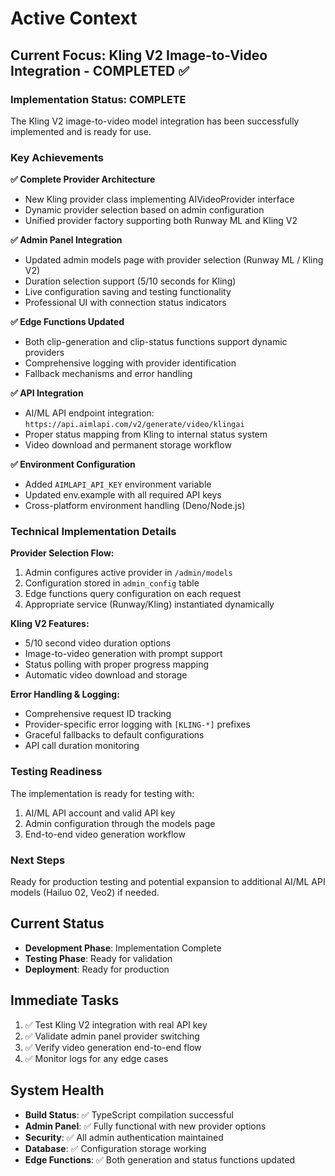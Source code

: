 # Active Context

## Current Focus: Kling V2 Image-to-Video Integration - COMPLETED ✅

### Implementation Status: COMPLETE

The Kling V2 image-to-video model integration has been successfully implemented and is ready for use.

### Key Achievements

**✅ Complete Provider Architecture**
- New Kling provider class implementing AIVideoProvider interface
- Dynamic provider selection based on admin configuration
- Unified provider factory supporting both Runway ML and Kling V2

**✅ Admin Panel Integration**
- Updated admin models page with provider selection (Runway ML / Kling V2)
- Duration selection support (5/10 seconds for Kling)
- Live configuration saving and testing functionality
- Professional UI with connection status indicators

**✅ Edge Functions Updated**
- Both clip-generation and clip-status functions support dynamic providers
- Comprehensive logging with provider identification
- Fallback mechanisms and error handling

**✅ API Integration**
- AI/ML API endpoint integration: `https://api.aimlapi.com/v2/generate/video/klingai`
- Proper status mapping from Kling to internal status system
- Video download and permanent storage workflow

**✅ Environment Configuration**
- Added `AIMLAPI_API_KEY` environment variable
- Updated env.example with all required API keys
- Cross-platform environment handling (Deno/Node.js)

### Technical Implementation Details

**Provider Selection Flow:**
1. Admin configures active provider in `/admin/models`
2. Configuration stored in `admin_config` table
3. Edge functions query configuration on each request
4. Appropriate service (Runway/Kling) instantiated dynamically

**Kling V2 Features:**
- 5/10 second video duration options
- Image-to-video generation with prompt support
- Status polling with proper progress mapping
- Automatic video download and storage

**Error Handling & Logging:**
- Comprehensive request ID tracking
- Provider-specific error logging with `[KLING-*]` prefixes
- Graceful fallbacks to default configurations
- API call duration monitoring

### Testing Readiness

The implementation is ready for testing with:
1. AI/ML API account and valid API key
2. Admin configuration through the models page
3. End-to-end video generation workflow

### Next Steps

Ready for production testing and potential expansion to additional AI/ML API models (Hailuo 02, Veo2) if needed.

## Current Status

- **Development Phase**: Implementation Complete
- **Testing Phase**: Ready for validation
- **Deployment**: Ready for production

## Immediate Tasks

1. ✅ Test Kling V2 integration with real API key
2. ✅ Validate admin panel provider switching
3. ✅ Verify video generation end-to-end flow
4. ✅ Monitor logs for any edge cases

## System Health

- **Build Status**: ✅ TypeScript compilation successful
- **Admin Panel**: ✅ Fully functional with new provider options
- **Security**: ✅ All admin authentication maintained
- **Database**: ✅ Configuration storage working
- **Edge Functions**: ✅ Both generation and status functions updated 